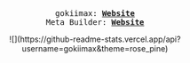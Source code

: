 <p align="center">
  <samp>
    gokiimax:
    <b><a href="https://gokiimax.github.io/">Website</a></b>
  </samp>
  <br>
  <samp>
    Meta Builder:
    <b><a href="https://gokiimax.github.io/meta-builder">Website</a></b>
  </samp>
<br> 
</p>
<div align="center">
  ![](https://github-readme-stats.vercel.app/api?username=gokiimax&theme=rose_pine)
 </div>
